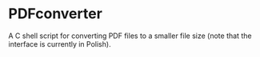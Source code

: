 # PDFconverter

A C shell script for converting PDF files to a smaller file size (note that the interface is currently in Polish).



